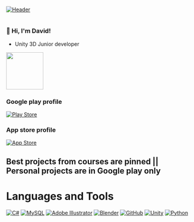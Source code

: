 #

[![Header](https://github.com/yeview/yeview/blob/main/assets/IMG_3174.PNG)]()

#

### 👋 Hi, I'm David!
- Unity 3D Junior developer

<a href="https://learn.unity.com/pathway/junior-programmer"><img src="https://github.com/yeview/yeview/blob/main/assets/UJP.png" width="100" height="100"></a>

### Google play profile 
[![Play Store](https://img.shields.io/badge/Google_Play-414141?style=for-the-badge&logo=google-play&logoColor=white)](https://play.google.com/store/apps/developer?id=Marquess)

### App store profile
[![App Store](https://img.shields.io/badge/Soon-App_Store-0D96F6?style=for-the-badge&logo=app-store&logoColor=white)](https://www.apple.com/app-store/)

## Best projects from courses are pinned || Personal projects are in Google play only

# Languages and Tools
[![C#](https://img.shields.io/badge/-C%23-%234B275F.svg?style=for-the-badge&logo=C-sharp)](https://docs.microsoft.com/en-us/dotnet/csharp/)
[![MySQL](https://img.shields.io/badge/mysql-%2300599C.svg?style=for-the-badge&logo=mysql&logoColor=white)](https://www.mysql.com)
[![Adobe Illustrator](https://img.shields.io/badge/adobeillustrator-%23FF9A00.svg?style=for-the-badge&logo=adobeillustrator&logoColor=white)](https://www.adobe.com/products/illustrator.html)
[![Blender](https://img.shields.io/badge/blender-%23F5792A.svg?style=for-the-badge&logo=blender&logoColor=white)](https://www.blender.org)
[![GitHub](https://img.shields.io/badge/github-%23121011.svg?style=for-the-badge&logo=github&logoColor=white)](https://github.com)
[![Unity](https://img.shields.io/badge/-Unity3D-090909?style=for-the-badge&logo=unity)](https://unity.com)
[![Python](https://img.shields.io/badge/python-%2314354C.svg?style=for-the-badge&logo=python&logoColor=white)](https://www.python.org)
<!--- ![Visual Studio](https://img.shields.io/badge/VisualStudio-5C2D91.svg?style=for-the-badge&logo=visual-studio&logoColor=white) --->


<!---
yeview/yeview is a ✨ special ✨ repository because its `README.md` (this file) appears on your GitHub profile.
You can click the Preview link to take a look at your changes.
--->

